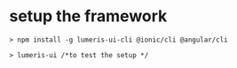 # setup the framework
```
> npm install -g lumeris-ui-cli @ionic/cli @angular/cli

> lumeris-ui /*to test the setup */

```
